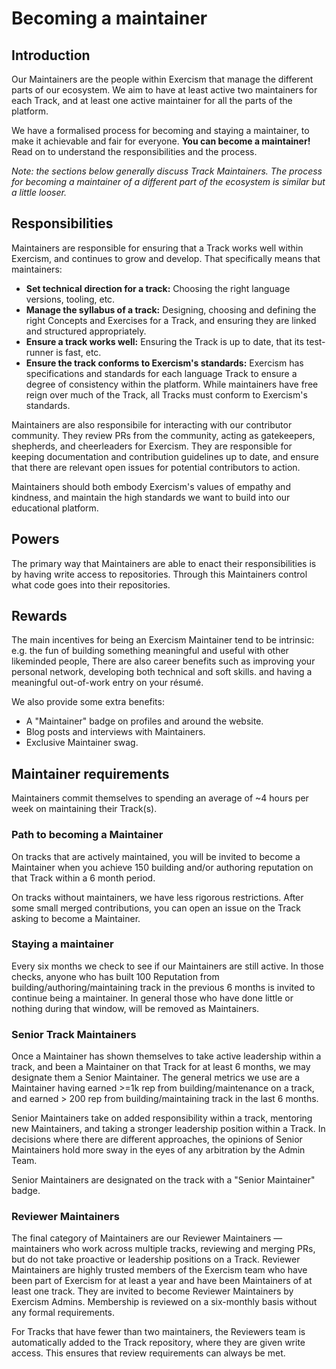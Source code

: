 # Becoming a maintainer

## Introduction

Our Maintainers are the people within Exercism that manage the different parts of our ecosystem.
We aim to have at least active two maintainers for each Track, and at least one active maintainer for all the parts of the platform.

We have a formalised process for becoming and staying a maintainer, to make it achievable and fair for everyone.
**You can become a maintainer!**
Read on to understand the responsibilities and the process.

_Note: the sections below generally discuss Track Maintainers.
The process for becoming a maintainer of a different part of the ecosystem is similar but a little looser._

## Responsibilities

Maintainers are responsible for ensuring that a Track works well within Exercism, and continues to grow and develop.
That specifically means that maintainers:
- **Set technical direction for a track:** Choosing the right language versions, tooling, etc.
- **Manage the syllabus of a track:** Designing, choosing and defining the right Concepts and Exercises for a Track, and ensuring they are linked and structured appropriately.
- **Ensure a track works well:** Ensuring the Track is up to date, that its test-runner is fast, etc.
- **Ensure the track conforms to Exercism's standards:** Exercism has specifications and standards for each language Track to ensure a degree of consistency within the platform. While maintainers have free reign over much of the Track, all Tracks must conform to Exercism's standards.

Maintainers are also responsibile for interacting with our contributor community.
They review PRs from the community, acting as gatekeepers, shepherds, and cheerleaders for Exercism.
They are responsible for keeping documentation and contribution guidelines up to date, and ensure that there are relevant open issues for potential contributors to action.

Maintainers should both embody Exercism's values of empathy and kindness, and maintain the high standards we want to build into our educational platform.

## Powers

The primary way that Maintainers are able to enact their responsibilities is by having write access to repositories.
Through this Maintainers control what code goes into their repositories.

## Rewards

The main incentives for being an Exercism Maintainer tend to be intrinsic: e.g. the fun of building something meaningful and useful with other likeminded people, 
There are also career benefits such as improving your personal network, developing both technical and soft skills. and having a meaningful out-of-work entry on your résumé.

We also provide some extra benefits:
- A "Maintainer" badge on profiles and around the website.
- Blog posts and interviews with Maintainers.
- Exclusive Maintainer swag.

## Maintainer requirements

Maintainers commit themselves to spending an average of ~4 hours per week on maintaining their Track(s).

### Path to becoming a Maintainer

On tracks that are actively maintained, you will be invited to become a Maintainer when you achieve 150 building and/or authoring reputation on that Track within a 6 month period.

On tracks without maintainers, we have less rigorous restrictions.
After some small merged contributions, you can open an issue on the Track asking to become a Maintainer.

### Staying a maintainer

Every six months we check to see if our Maintainers are still active.
In those checks, anyone who has built 100 Reputation from building/authoring/maintaining track in the previous 6 months is invited to continue being a maintainer.
In general those who have done little or nothing during that window, will be removed as Maintainers.

### Senior Track Maintainers

Once a Maintainer has shown themselves to take active leadership within a track, and been a Maintainer on that Track for at least 6 months, we may designate them a Senior Maintainer. The general metrics we use are a Maintainer having earned >=1k rep from building/maintenance on a track, and earned > 200 rep from building/maintaining track in the last 6 months.

Senior Maintainers take on added responsibility within a track, mentoring new Maintainers, and taking a stronger leadership position within a Track.
In decisions where there are different approaches, the opinions of Senior Maintainers hold more sway in the eyes of any arbitration by the Admin Team.

Senior Maintainers are designated on the track with a "Senior Maintainer" badge.

### Reviewer Maintainers

The final category of Maintainers are our Reviewer Maintainers — maintainers who work across multiple tracks, reviewing and merging PRs, but do not take proactive or leadership positions on a Track.
Reviewer Maintainers are highly trusted members of the Exercism team who have been part of Exercism for at least a year and have been Maintainers of at least one track.
They are invited to become Reviewer Maintainers by Exercism Admins.
Membership is reviewed on a six-monthly basis without any formal requirements.

For Tracks that have fewer than two maintainers, the Reviewers team is automatically added to the Track repository, where they are given write access.
This ensures that review requirements can always be met.
